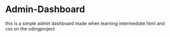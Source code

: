 # Admin-Dashboard
this is a simple admin dashboard made when learning intermediate html and css on the odingproject
